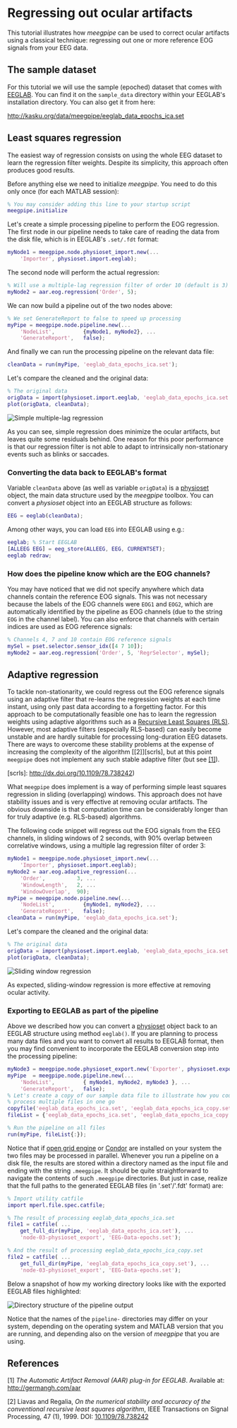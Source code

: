 Regressing out ocular artifacts
===

This tutorial illustrates how _meegpipe_ can be used to correct ocular
artifacts using a classical technique: regressing out one or more reference
EOG signals from your EEG data.

## The sample dataset

For this tutorial we will use the sample (epoched) dataset that comes with
[EEGLAB][eeglab]. You can find it on the `sample_data` directory within
your EEGLAB's installation directory. You can also get it from here:

http://kasku.org/data/meegpipe/eeglab_data_epochs_ica.set

[eeglab]: http://sccn.ucsd.edu/eeglab/


## Least squares regression

The easiest way of regression consists on using the whole EEG dataset to
learn the regression filter weights. Despite its simplicity, this approach
often produces good results.

Before anything else we need to initialize _meegpipe_. You need to do this
only once (for each MATLAB session):

````matlab
% You may consider adding this line to your startup script
meegpipe.initialize
````

Let's create a simple processing pipeline to perform the EOG regression.
The first node in our pipeline needs to take care of reading the
data from the disk file, which is in EEGLAB's `.set/.fdt` format:

````matlab
myNode1 = meegpipe.node.physioset_import.new(...
    'Importer', physioset.import.eeglab);
````

The second node will perform the actual regression:

````matlab
% Will use a multiple-lag regression filter of order 10 (default is 3)
myNode2 = aar.eog.regression('Order', 5);
````

We can now build a pipeline out of the two nodes above:

````matlab
% We set GenerateReport to false to speed up processing
myPipe = meegpipe.node.pipeline.new(...
    'NodeList',         {myNode1, myNode2}, ...
    'GenerateReport',   false);
````

And finally we can run the processing pipeline on the relevant data file:

````matlab
cleanData = run(myPipe, 'eeglab_data_epochs_ica.set');
````

Let's compare the cleaned and the original data:

````matlab
% The original data
origData = import(physioset.import.eeglab, 'eeglab_data_epochs_ica.set');
plot(origData, cleanData);
````

![Simple multiple-lag regression](./regression.png "Multiple lag regression")

As you can see, simple regression does minimize the ocular artifacts, but
leaves quite some residuals behind. One reason for this poor performance is
that our regression filter is not able to adapt to intrinsically
non-stationary events such as blinks or saccades.

### Converting the data back to EEGLAB's format

Variable `cleanData` above (as well as variable `origData`) is a
[physioset][physioset] object, the main data structure used by the
_meegpipe_ toolbox. You can convert a _physioset_ object into an EEGLAB
 structure as follows:

[physioset]: ../../+physioset/@physioset/README.md

````matlab
EEG = eeglab(cleanData);
````

Among other ways, you can load `EEG` into EEGLAB using e.g.:

````matlab
eeglab; % Start EEGLAB
[ALLEEG EEG] = eeg_store(ALLEEG, EEG, CURRENTSET);
eeglab redraw;
````

### How does the pipeline know which are the EOG channels?

You may have noticed that we did not specify anywhere which data channels
contain the reference EOG signals. This was not necessary because the labels
of the EOG channels were `EOG1` and `EOG2`, which are automatically
identified by the pipeline as EOG channels (due to the string `EOG` in the
channel label). You can also enforce that channels with certain indices
are used as EOG reference signals:

````matlab
% Channels 4, 7 and 10 contain EOG reference signals
mySel = pset.selector.sensor_idx([4 7 10]);
myNode2 = aar.eog.regression('Order', 5, 'RegrSelector', mySel);
````


## Adaptive regression

To tackle non-stationarity, we could regress out the EOG reference signals
using an adaptive filter that re-learns the regression weights at each
time instant, using only past data according to a forgetting factor. For
this approach to be computationally feasible one has to learn the
regression weights using adaptive algorithms such as a
[Recursive Least Squares (RLS)][rls]. However, most adaptive filters
(especially RLS-based) can easily become unstable and are hardly suitable
for processing long-duration EEG datasets. There are ways to overcome
these stability problems at the expense of increasing the complexity of the
algorithm [[2]][scrls], but at this point `meegpipe` does not implement any such
stable adaptive filter (but see [[1]](http://germangh.com/aar)).

[scrls]: http://dx.doi.org/10.1109/78.738242)

What `meegpipe` does implement is a way of performing simple least squares
regression in sliding (overlapping) windows. This approach does not have
stability issues and is very effective at removing ocular artifacts. The
obvious downside is that computation time can be considerably longer than
for truly adaptive (e.g. RLS-based) algorithms.

[rls]: http://en.wikipedia.org/wiki/Recursive_least_squares_filter

The following code snippet will regress out the EOG signals from the EEG
channels, in sliding windows of 2 seconds, with 90% overlap between
correlative windows, using a multiple lag regression filter of order 3:

````matlab
myNode1 = meegpipe.node.physioset_import.new(...
    'Importer', physioset.import.eeglab);
myNode2 = aar.eog.adaptive_regression(...
    'Order',          3, ...
    'WindowLength',   2, ...
    'WindowOverlap',  90);
myPipe = meegpipe.node.pipeline.new(...
    'NodeList',         {myNode1, myNode2}, ...
    'GenerateReport',   false);
cleanData = run(myPipe, 'eeglab_data_epochs_ica.set');
````

Let's compare the cleaned and the original data:

````matlab
% The original data
origData = import(physioset.import.eeglab, 'eeglab_data_epochs_ica.set');
plot(origData, cleanData);
````

![Sliding window regression](./adaptive_regression.png "Sliding window regression")

As expected, sliding-window regression is more effective at removing
ocular activity.

### Exporting to EEGLAB as part of the pipeline

Above we described how you can convert a [physioset][physioset] object back to
an EEGLAB structure using method `eeglab()`. If you are planning to process many
data files and you want to convert all results to EEGLAB format, then you may
find convenient to incorporate the EEGLAB conversion step into the processing
pipeline:

````matlab
myNode3 = meegpipe.node.physioset_export.new('Exporter', physioset.export.eeglab);
myPipe  = meegpipe.node.pipeline.new(...
    'NodeList',         { myNode1, myNode2, myNode3 }, ...
    'GenerateReport',   false);
% Let's create a copy of our sample data file to illustrate how you could
% process multiple files in one go
copyfile('eeglab_data_epochs_ica.set', 'eeglab_data_epochs_ica_copy.set');
fileList = {'eeglab_data_epochs_ica.set', 'eeglab_data_epochs_ica_copy.set'};

% Run the pipeline on all files
run(myPipe, fileList{:});
````

Notice that if [open grid engine][oge] or [Condor][condor] are installed on your
system the two files may be processed in parallel. Whenever you run a pipeline
on a disk file, the results are stored within a directory named as the
input file and ending with the string `.meegpipe`. It should be quite
straightforward to navigate the contents of such `.meegpipe` directories. But
just in case, realize that the full paths to the generated EEGLAB files (in
'.set'/'.fdt' format) are:

````matlab
% Import utility catfile
import mperl.file.spec.catfile;

% The result of processing eeglab_data_epochs_ica.set
file1 = catfile( ...
    get_full_dir(myPipe, 'eeglab_data_epochs_ica.set'), ...
    'node-03-physioset_export', 'EEG-Data-epochs.set');

% And the result of processing eeglab_data_epochs_ica_copy.set
file2 = catfile( ...
    get_full_dir(myPipe, 'eeglab_data_epochs_ica_copy.set'), ...
    'node-03-physioset_export', 'EEG-Data-epochs.set');

````

Below a snapshot of how my working directory looks like with the exported
EEGLAB files highlighted:


![Directory structure of the pipeline output](./dirtree.png "Ouput produced by the pipeline")

Notice that the names of the `pipeline-` directories may differ on your system,
depending on the operating system and MATLAB version that you are running, and
depending also on the version of _meegpipe_ that you are using.



[oge]: http://gridscheduler.sourceforge.net/index.html
[condor]: http://research.cs.wisc.edu/htcondor/

## References

[1] _The Automatic Artifact Removal (AAR) plug-in for EEGLAB_. Available at:
http://germangh.com/aar

[2] Liavas and Regalia, _On the numerical stability and accuracy of the
conventional recursive least squares algorithm_, IEEE Transactions on
Signal Processing, 47 (1), 1999. DOI: [10.1109/78.738242](http://dx.doi.org/10.1109/78.738242)

